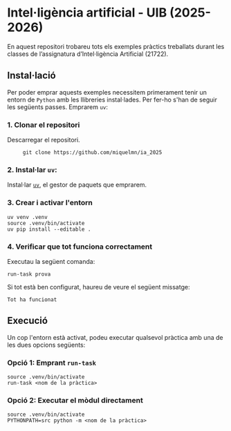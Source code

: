 # Intel·ligència artificial - UIB (2025-2026)

En aquest repositori trobareu tots els exemples pràctics treballats durant les classes de l’assignatura d’Intel·ligència Artificial (21722).
## Instal·lació

Per poder emprar aquests exemples necessitem primerament tenir un entorn de ``Python`` amb les 
llibreries instal·lades. Per fer-ho s'han de seguir les següents passes. Emprarem ``uv``: 

### 1. Clonar el repositori 

Descarregar el repositori.
```
     git clone https://github.com/miquelmn/ia_2025
```

### 2. Instal·lar `uv`:

Instal·lar [``uv``](https://docs.astral.sh/uv/), el gestor de paquets que emprarem.


### 3. Crear i activar l'entorn

```
uv venv .venv
source .venv/bin/activate
uv pip install --editable .
```

### 4. Verificar que tot funciona correctament

Executau la següent comanda:

```
run-task prova
```

Si tot està ben configurat, haureu de veure el següent missatge:

```
Tot ha funcionat
```

## Execució

Un cop l'entorn està activat, podeu executar qualsevol pràctica amb una de les dues opcions següents:

### Opció 1: Emprant `run-task`

```
source .venv/bin/activate
run-task <nom de la pràctica>
```

### Opció 2: Executar el mòdul directament

```
source .venv/bin/activate
PYTHONPATH=src python -m <nom de la pràctica> 
```
